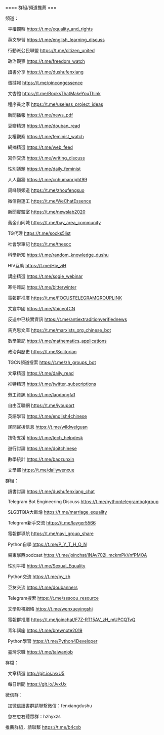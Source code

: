 ==== 群組/頻道推薦 ===

頻道：

  平權觀察 https://t.me/equality_and_rights

  英文學習 https://t.me/english_learning_discuss

  行動派公民聯盟 https://t.me/citizen_united

  政治觀察 https://t.me/freedom_watch

  讀書分享 https://t.me/dushufenxiang

  蛋撻報 https://t.me/pincongessence

  文杏館 https://t.me/BooksThatMakeYouThink

  程序員之家 https://t.me/useless_project_ideas

  新聞播報 https://t.me/news_pdf

  豆瓣精選 https://t.me/douban_read

  女權觀察 https://t.me/feminist_watch

  網摘精選 https://t.me/web_feed

  寫作交流 https://t.me/writing_discuss

  性別議題 https://t.me/daily_feminist

  人人翻牆 https://t.me/cnhumanright99

  周峰鎖頻道 https://t.me/zhoufengsuo

  微信搬運工 https://t.me/WeChatEssence

  新聞實驗室 https://t.me/newslab2020

  舊金山同城 https://t.me/bay_area_community

  TG代理 https://t.me/socks5list

  社會學筆記 https://t.me/thesoc

  科學新知 https://t.me/random_knowledge_dushu

  HIV互助 https://t.me/Hiv_viH

  講座精選 https://t.me/sogie_webinar

  寒冬雜誌 https://t.me/bitterwinter

  電報群推廣 https://t.me/FOCUSTELEGRAMGROUPLINK

  文宣中國 https://t.me/VoiceofCN

  反送中已核實資訊 https://t.me/antiextraditionverifiednews

  馬克思文庫 https://t.me/marxists_org_chinese_bot

  數學筆記 https://t.me/mathematics_applications

  政治與歷史 https://t.me/Solitorian

  TGCN頻道搜索 https://t.me/zh_groups_bot

  文章精選 https://t.me/daily_read

  推特精選 https://t.me/twitter_subscriptions

  勞工資訊 https://t.me/laodongfa1

  自由互聯網 https://t.me/iyouport

  英語學習 https://t.me/english4chinese

  民間聲援信息 https://t.me/wildweiguan

  技術支援 https://t.me/tech_helpdesk

  遊行討論 https://t.me/doitchinese

  數學統計 https://t.me/baozunxin

  文學部 https://t.me/dailywenxue

群組：

  讀書討論 https://t.me/dushufenxiang_chat

  Telegram Bot Engineering Discuss https://t.me/pythontelegrambotgroup

  SLGBTQIA大雜燴 https://t.me/marriage_equality

  Telegram新手交流 https://t.me/layger5566

  電報群導航 https://t.me/navi_group_share

  Python自學 https://t.me/P_Y_T_H_O_N

  聲東擊西podcast https://t.me/joinchat/INAv702i_mckmPkVnfPMOA

  性別平權 https://t.me/Sexual_Equality

  Python交流 https://t.me/py_zh

  豆友交流 https://t.me/doubanners

  Telegram搜索 https://t.me/sssoou_resource

  文學影視網絡 https://t.me/wenxueyingshi

  電報群推廣 https://t.me/joinchat/F7Z-RT15AV_zH_mUPCQTvQ

  青年講座 https://t.me/brewnote2019

  Python學習 https://t.me/Python4Developer

  臺灣求職 https://t.me/taiwanjob

存檔：

  文章精選 http://git.io/JvxU5

  每日新聞 https://git.io/JvxUx

微信群：

  加微信讀書群請聯繫微信：fenxiangdushu

  忽左忽右聽眾群：hzhyxzs

推薦群組，請聯繫 https://t.me/b4cxb